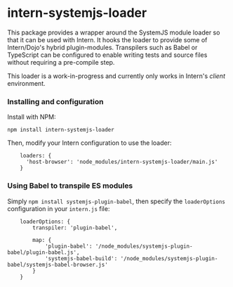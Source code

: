 # intern-systemjs-loader

This package provides a wrapper around the SystemJS module loader so that it can
be used with Intern. It hooks the loader to provide some of Intern/Dojo's
hybrid plugin-modules. Transpilers such as Babel or TypeScript can be configured
to enable writing tests and source files without requiring a pre-compile step.

This loader is a work-in-progress and currently only works in Intern's _client_
environment.

### Installing and configuration

Install with NPM:

```
npm install intern-systemjs-loader
```

Then, modify your Intern configuration to use the loader:

```
    loaders: {
      'host-browser': 'node_modules/intern-systemjs-loader/main.js'
    }
```

### Using Babel to transpile ES modules

Simply `npm install systemjs-plugin-babel`, then specify the `loaderOptions`
configuration in your `intern.js` file:

```
    loaderOptions: {
        transpiler: 'plugin-babel',

        map: {
            'plugin-babel': '/node_modules/systemjs-plugin-babel/plugin-babel.js',
            'systemjs-babel-build': '/node_modules/systemjs-plugin-babel/systemjs-babel-browser.js'
        }
    }
```
